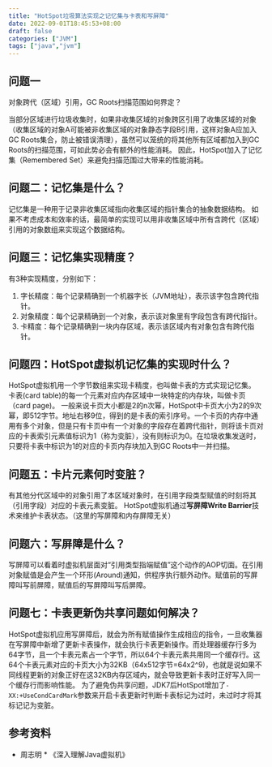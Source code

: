 ```yaml
---
title: "HotSpot垃圾算法实现之记忆集与卡表和写屏障"
date: 2022-09-01T18:45:53+08:00
draft: false
categories: ["JVM"]
tags: ["java","jvm"]
---
```




## 问题一
对象跨代（区域）引用，GC Roots扫描范围如何界定？

当部分区域进行垃圾收集时，如果非收集区域的对象跨区引用了收集区域的对象（收集区域的对象A可能被非收集区域的对象静态字段B引用，这样对象A应加入GC Roots集合，防止被错误清理），虽然可以笼统的将其他所有区域都加入到GC Roots的扫描范围，可如此势必会有额外的性能消耗。
因此，HotSpot加入了记忆集（Remembered Set）来避免扫描范围过大带来的性能消耗。

## 问题二：记忆集是什么？
记忆集是一种用于记录非收集区域指向收集区域的指针集合的抽象数据结构。
如果不考虑成本和效率的话，最简单的实现可以用非收集区域中所有含跨代（区域）引用的对象数组来实现这个数据结构。

## 问题三：记忆集实现精度？
有3种实现精度，分别如下：
1. 字长精度：每个记录精确到一个机器字长（JVM地址），表示该字包含跨代指针。
2. 对象精度：每个记录精确到一个对象，表示该对象里有字段包含有跨代指针。
3. 卡精度：每个记录精确到一块内存区域，表示该区域内有对象包含有跨代指针。

## 问题四：HotSpot虚拟机记忆集的实现时什么？
HotSpot虚拟机用一个字节数组来实现卡精度，也叫做卡表的方式实现记忆集。
卡表(card table)的每一个元素对应内存区域中一块特定的内存块，叫做卡页（card page)。
一般来说卡页大小都是2的n次幂，HotSpot中卡页大小为2的9次幂，即512字节。地址右移9位，得到的是卡表的索引序号。一个卡页的内存中通用有多个对象，但是只有卡页中有一个对象的字段存在着跨代指针，则将该卡页对应的卡表索引元素值标识为1（称为变脏），没有则标识为0。在垃圾收集发送时，只要将卡表中标识为1的对应的卡页内存块加入到GC Roots中一并扫描。

## 问题五：卡片元素何时变脏？
有其他分代区域中的对象引用了本区域对象时，在引用字段类型赋值的时刻将其（引用字段）对应的卡表元素变脏。
HotSpot虚拟机通过**写屏障Write Barrier**技术来维护卡表状态。（这里的写屏障和内存屏障无关）

## 问题六：写屏障是什么？
写屏障可以看着时虚拟机层面对“引用类型指端赋值”这个动作的AOP切面。在引用对象赋值是会产生一个环形(Around)通知，供程序执行额外动作。赋值前的写屏障叫写前屏障，赋值后的写屏障叫写后屏障。

## 问题七：卡表更新伪共享问题如何解决？
HotSpot虚拟机应用写屏障后，就会为所有赋值操作生成相应的指令，一旦收集器在写屏障中新增了更新卡表操作，就会执行卡表更新操作。而处理器缓存行多为64字节，且一个卡表元素占一个字节，所以64个卡表元素共用同一个缓存行。这64个卡表元素对应的卡页大小为32KB（64x512字节=64x2^9)，也就是说如果不同线程更新的对象正好在这32KB内存区域内，就会导致更新卡表时正好写入同一个缓存行而影响性能。
为了避免伪共享问题，JDK7后HotSpot增加了`-XX:+UseCondCardMark`参数来开启卡表更新时判断卡表标记为过时，未过时才将其标记记为变脏。

## 参考资料
* 周志明 * 《深入理解Java虚拟机》


